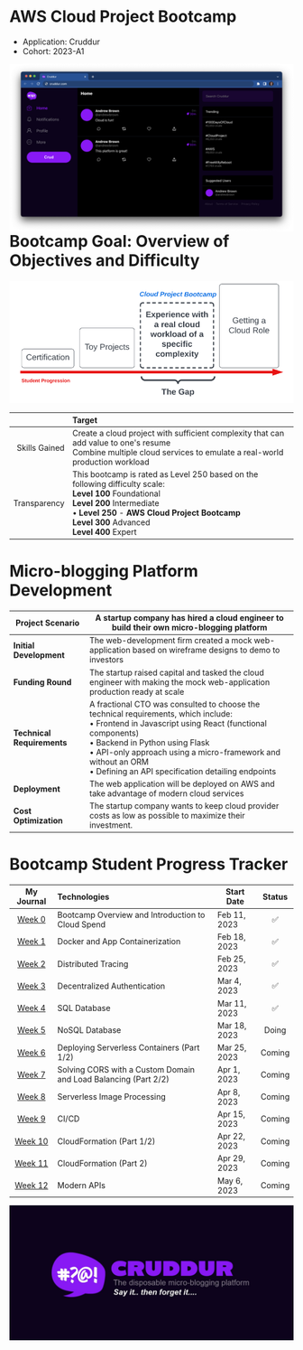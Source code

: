 # AWS Cloud Project Bootcamp




- Application: Cruddur
- Cohort: 2023-A1


<img src="_docs/assets/cruddur-screenshot.png" width="600" align="right">

# Bootcamp Goal: Overview of Objectives and Difficulty

<img src="GOAL.png">

| | Target |
| ---: | :--- |
| Skills Gained |  Create a cloud project with sufficient complexity that can add value to one's resume <br>Combine multiple cloud services to emulate a real-world production workload |
| Transparency | This bootcamp is rated as Level 250 based on the following difficulty scale: <br> **Level 100** Foundational <br> **Level 200** Intermediate <br>   • **Level 250** - **AWS Cloud Project Bootcamp** <br> **Level 300** Advanced <br> **Level 400** Expert |

# Micro-blogging Platform Development
|Project Scenario  | A startup company has hired a cloud engineer to build their own micro-blogging platform |
| --- | --- |
| **Initial Development** | The web-development firm created a mock web-application based on wireframe designs to demo to investors |
| **Funding Round** | The startup raised capital and tasked the cloud engineer with making the mock web-application production ready at scale |
| **Technical Requirements** | A fractional CTO was consulted to choose the technical requirements, which include: <br> • Frontend in Javascript using React (functional components) <br> • Backend in Python using Flask <br> • API-only approach using a micro-framework and without an ORM <br> • Defining an API specification detailing endpoints |
| **Deployment** | The web application will be deployed on AWS and take advantage of modern cloud services |
| **Cost Optimization** | The startup company wants to keep cloud provider costs as low as possible to maximize their investment. |

# Bootcamp Student Progress Tracker
| My Journal  | Technologies   | Start Date | Status|
| :---: | :--- | --- |:---: |
| [Week 0](journal/week0.md) | Bootcamp Overview and Introduction to Cloud Spend | Feb 11, 2023 |✅|
| [Week 1](journal/week1.md) | Docker and App Containerization | Feb 18, 2023 |✅|
| [Week 2](journal/week2.md) | Distributed Tracing | Feb 25, 2023 |✅|
| [Week 3](journal/week3.md) | Decentralized Authentication | Mar 4, 2023 |✅|
| [Week 4](journal/week4.md) | SQL Database | Mar 11, 2023 |✅|
|  [Week 5](journal/week5.md) | NoSQL Database | Mar 18, 2023 |Doing|
| [Week 6](journal/week6.md) | Deploying Serverless Containers (Part 1/2) | Mar 25, 2023 |Coming|
| [Week 7](journal/week7.md)  | Solving CORS with a Custom Domain and Load Balancing (Part 2/2) | Apr 1, 2023 |Coming|
| [Week 8](journal/week8.md) | Serverless Image Processing | Apr 8, 2023 |Coming|
|  [Week 9](journal/week9.md) | CI/CD | Apr 15, 2023 |Coming|
|  [Week 10](journal/week10.md) | CloudFormation (Part 1/2) | Apr 22, 2023 |Coming|
| [Week 11](journal/week11.md)| CloudFormation (Part 2) | Apr 29, 2023 |Coming|
|  [Week 12](journal/week12.md) | Modern APIs | May 6, 2023 |Coming|


<img src="_docs/assets/cruddur-banner.jpg" width="600">

